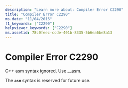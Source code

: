 ```yaml
---
description: "Learn more about: Compiler Error C2290"
title: "Compiler Error C2290"
ms.date: "11/04/2016"
f1_keywords: ["C2290"]
helpviewer_keywords: ["C2290"]
ms.assetid: 78c0feec-ccde-401b-8335-5b6ea6be8a13
---
```

# Compiler Error C2290

C++ asm syntax ignored. Use __asm.

The **`asm`** syntax is reserved for future use.
